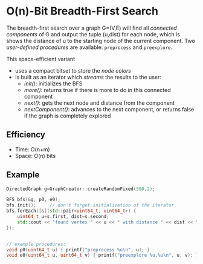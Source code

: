 O(n)-Bit Breadth-First Search
===
The breadth-first search over a graph G=(V,E) will find all *connected components* of G and output the tuple (u,dist) for each node, which is shows the distance of u to the starting node of the current component. Two *user-defined procedures* are available: `preprocess` and `preexplore`.

This space-efficient variant
- uses a compact bitset to store the *node colors*
- is built as an iterator which *streams* the results to the user:
	- *init()*: initializes the BFS
	- *more()*: returns true if there is more to do in this connected component
	- *next()*: gets the next node and distance from the component
	- *nextComponent()*: advances to the next component, or returns false if the graph is completely explored

## Efficiency
* Time: O(n+m)
* Space: O(n) bits

## Example
```cpp
DirectedGraph g=GraphCreator::createRandomFixed(500,2);

BFS bfs(&g, p0, e0);
bfs.init();		// don't forget initialization of the iterator
bfs.forEach([&](std::pair<uint64_t, uint64_t>) { 
    uint64_t u=s.first, dist=s.second;
    std::cout << "found vertex " << u << " with distance " << dist << "\n";
});


// example procedures:
void p0(uint64_t u) { printf("preprocess %u\n", u); }
void e0(uint64_t u, uint64_t v) { printf("preexplore %u,%u\n", u, v); }
```

